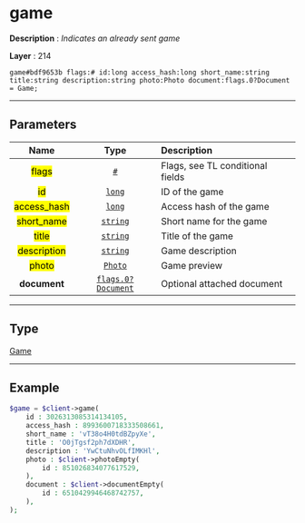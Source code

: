 # game

**Description** : *Indicates an already sent game*

**Layer** : 214

```tl
game#bdf9653b flags:# id:long access_hash:long short_name:string title:string description:string photo:Photo document:flags.0?Document = Game;
```

---

## Parameters

| Name | Type | Description |
| :---: | :---: | :--- |
| <mark>flags</mark> | [`#`](type/#) | Flags, see TL conditional fields |
| <mark>id</mark> | [`long`](type/long) | ID of the game |
| <mark>access_hash</mark> | [`long`](type/long) | Access hash of the game |
| <mark>short_name</mark> | [`string`](type/string) | Short name for the game |
| <mark>title</mark> | [`string`](type/string) | Title of the game |
| <mark>description</mark> | [`string`](type/string) | Game description |
| <mark>photo</mark> | [`Photo`](type/Photo) | Game preview |
| **document** | [`flags.0?Document`](type/Document) | Optional attached document |

---

## Type

[Game](type/Game)

---

## Example

```php
$game = $client->game(
	id : 3026313085314134105,
	access_hash : 8993600718333508661,
	short_name : 'vT38o4H0tdBZpyXe',
	title : 'O0jTgsf2ph7dXDHR',
	description : 'YwCtuNhvOLfIMKHl',
	photo : $client->photoEmpty(
		id : 851026834077617529,
	),
	document : $client->documentEmpty(
		id : 6510429946468742757,
	),
);
```
